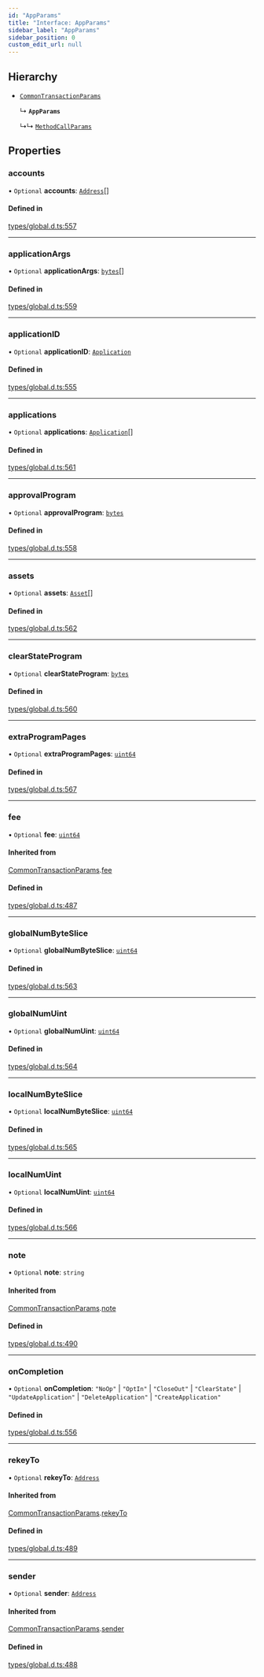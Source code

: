 ```yaml
---
id: "AppParams"
title: "Interface: AppParams"
sidebar_label: "AppParams"
sidebar_position: 0
custom_edit_url: null
---
```


## Hierarchy

- [`CommonTransactionParams`](CommonTransactionParams.md)

  ↳ **`AppParams`**

  ↳↳ [`MethodCallParams`](MethodCallParams.md)

## Properties

### accounts

• `Optional` **accounts**: [`Address`](../classes/Address.md)[]

#### Defined in

[types/global.d.ts:557](https://github.com/algorand-devrel/tealscript/blob/30e25bd1/types/global.d.ts#L557)

___

### applicationArgs

• `Optional` **applicationArgs**: [`bytes`](../modules.md#bytes)[]

#### Defined in

[types/global.d.ts:559](https://github.com/algorand-devrel/tealscript/blob/30e25bd1/types/global.d.ts#L559)

___

### applicationID

• `Optional` **applicationID**: [`Application`](../classes/Application.md)

#### Defined in

[types/global.d.ts:555](https://github.com/algorand-devrel/tealscript/blob/30e25bd1/types/global.d.ts#L555)

___

### applications

• `Optional` **applications**: [`Application`](../classes/Application.md)[]

#### Defined in

[types/global.d.ts:561](https://github.com/algorand-devrel/tealscript/blob/30e25bd1/types/global.d.ts#L561)

___

### approvalProgram

• `Optional` **approvalProgram**: [`bytes`](../modules.md#bytes)

#### Defined in

[types/global.d.ts:558](https://github.com/algorand-devrel/tealscript/blob/30e25bd1/types/global.d.ts#L558)

___

### assets

• `Optional` **assets**: [`Asset`](../classes/Asset.md)[]

#### Defined in

[types/global.d.ts:562](https://github.com/algorand-devrel/tealscript/blob/30e25bd1/types/global.d.ts#L562)

___

### clearStateProgram

• `Optional` **clearStateProgram**: [`bytes`](../modules.md#bytes)

#### Defined in

[types/global.d.ts:560](https://github.com/algorand-devrel/tealscript/blob/30e25bd1/types/global.d.ts#L560)

___

### extraProgramPages

• `Optional` **extraProgramPages**: [`uint64`](../modules.md#uint64)

#### Defined in

[types/global.d.ts:567](https://github.com/algorand-devrel/tealscript/blob/30e25bd1/types/global.d.ts#L567)

___

### fee

• `Optional` **fee**: [`uint64`](../modules.md#uint64)

#### Inherited from

[CommonTransactionParams](CommonTransactionParams.md).[fee](CommonTransactionParams.md#fee)

#### Defined in

[types/global.d.ts:487](https://github.com/algorand-devrel/tealscript/blob/30e25bd1/types/global.d.ts#L487)

___

### globalNumByteSlice

• `Optional` **globalNumByteSlice**: [`uint64`](../modules.md#uint64)

#### Defined in

[types/global.d.ts:563](https://github.com/algorand-devrel/tealscript/blob/30e25bd1/types/global.d.ts#L563)

___

### globalNumUint

• `Optional` **globalNumUint**: [`uint64`](../modules.md#uint64)

#### Defined in

[types/global.d.ts:564](https://github.com/algorand-devrel/tealscript/blob/30e25bd1/types/global.d.ts#L564)

___

### localNumByteSlice

• `Optional` **localNumByteSlice**: [`uint64`](../modules.md#uint64)

#### Defined in

[types/global.d.ts:565](https://github.com/algorand-devrel/tealscript/blob/30e25bd1/types/global.d.ts#L565)

___

### localNumUint

• `Optional` **localNumUint**: [`uint64`](../modules.md#uint64)

#### Defined in

[types/global.d.ts:566](https://github.com/algorand-devrel/tealscript/blob/30e25bd1/types/global.d.ts#L566)

___

### note

• `Optional` **note**: `string`

#### Inherited from

[CommonTransactionParams](CommonTransactionParams.md).[note](CommonTransactionParams.md#note)

#### Defined in

[types/global.d.ts:490](https://github.com/algorand-devrel/tealscript/blob/30e25bd1/types/global.d.ts#L490)

___

### onCompletion

• `Optional` **onCompletion**: ``"NoOp"`` \| ``"OptIn"`` \| ``"CloseOut"`` \| ``"ClearState"`` \| ``"UpdateApplication"`` \| ``"DeleteApplication"`` \| ``"CreateApplication"``

#### Defined in

[types/global.d.ts:556](https://github.com/algorand-devrel/tealscript/blob/30e25bd1/types/global.d.ts#L556)

___

### rekeyTo

• `Optional` **rekeyTo**: [`Address`](../classes/Address.md)

#### Inherited from

[CommonTransactionParams](CommonTransactionParams.md).[rekeyTo](CommonTransactionParams.md#rekeyto)

#### Defined in

[types/global.d.ts:489](https://github.com/algorand-devrel/tealscript/blob/30e25bd1/types/global.d.ts#L489)

___

### sender

• `Optional` **sender**: [`Address`](../classes/Address.md)

#### Inherited from

[CommonTransactionParams](CommonTransactionParams.md).[sender](CommonTransactionParams.md#sender)

#### Defined in

[types/global.d.ts:488](https://github.com/algorand-devrel/tealscript/blob/30e25bd1/types/global.d.ts#L488)
